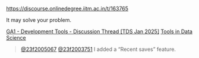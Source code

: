 https://discourse.onlinedegree.iitm.ac.in/t/163765

It may solve your problem.</p>
<aside class="quote quote-modified" data-post="67" data-topic="161083">
<div class="title">
<div class="quote-controls"></div>

<a href="https://discourse.onlinedegree.iitm.ac.in/t/ga1-development-tools-discussion-thread-tds-jan-2025/161083/67">GA1 - Development Tools - Discussion Thread [TDS Jan 2025]</a> <a class="badge-category__wrapper" href="/c/courses/tds-kb/34"><span class="badge-category --has-parent" data-category-id="34" data-drop-close="true" data-parent-category-id="9" style="--category-badge-color: #0088CC; --category-badge-text-color: #FFFFFF; --parent-category-badge-color: #3AB54A;" title="This category is created to address subject-specific queries related to Tools in Data Science"><span class="badge-category__name">Tools in Data Science</span></span></a>
</div>
<blockquote>
<a class="mention" href="/u/23f2005067">@23f2005067</a> <a class="mention" href="/u/23f2003751">@23f2003751</a> I added a “Recent saves” feature.